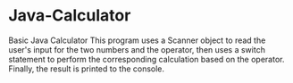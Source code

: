 # Java-Calculator
Basic Java Calculator
This program uses a Scanner object to read the user's input for the two numbers and the operator,
then uses a switch statement to perform the corresponding calculation based on the operator. 
Finally, the result is printed to the console.
